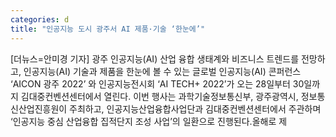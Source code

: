 ```yaml
---
categories: d
title: "인공지능 도시 광주서 AI 제품·기술 ‘한눈에’"
---
```

[더뉴스=안미경 기자] 광주 인공지능(AI) 산업 융합 생태계와 비즈니스 트렌드를 전망하고, 인공지능(AI) 기술과 제품을 한눈에 볼 수 있는 글로벌 인공지능(AI) 콘퍼런스 ‘AICON 광주 2022’ 와 인공지능전시회 ‘AI TECH+ 2022’가 오는 28일부터 30일까지 김대중컨벤션센터에서 열린다.																이번 행사는 과학기술정보통신부, 광주광역시, 정보통신산업진흥원이 주최하고, 인공지능산업융합사업단과 김대중컨벤션센터에서 주관하며 ‘인공지능 중심 산업융합 집적단지 조성 사업’의 일환으로 진행된다.올해로 제